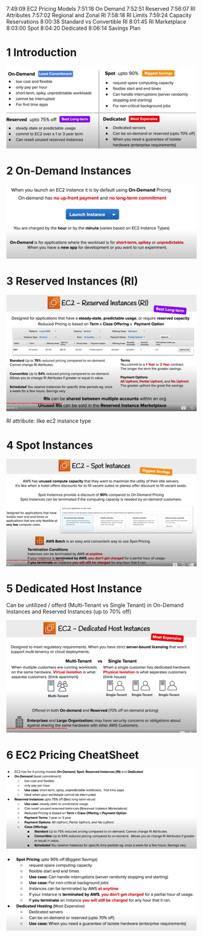 

7:49:09 EC2 Pricing Models
7:51:18 On Demand
7:52:51 Reserved
7:56:07 RI Attributes
7:57:02 Regional and Zonal RI
7:58:18 RI Limits
7:59:24 Capacity Reservations
8:00:38 Standard vs Convertible RI
8:01:45 RI Marketplace
8:03:00 Spot
8:04:20 Dedicated
8:06:14 Savings Plan



# 1 Introduction

![](image/Chapter_04_01_PricingModel_01_Introduction.png)

# 2 On-Demand Instances 

![](image/Chapter_04_01_PricingModel_02_OnDemandInstances.png)
# 3 Reserved Instances (RI)
![](image/Chapter_04_01_PricingModel_03_ReservedInstances.png)


RI attribute: like ec2 instance type 

# 4 Spot Instances

![](image/Chapter_04_01_PricingModel_04_SpotInstances.png)

# 5 Dedicated Host Instance 

Can be untilized / offerd  (Multi-Tenant vs Single Tenant)  in On-Demand Instances and Reserved Instances (up to 70% off)

![](image/Chapter_04_01_PricingModel_05_DedicatedHostInstance.png)

# 6 EC2 Pricing CheatSheet
![](image/Chapter_04_01_PricingModel_06_PricingCheatSheet.png)

![](image/Chapter_04_01_PricingModel_07_PricingCheatSheet.png)



